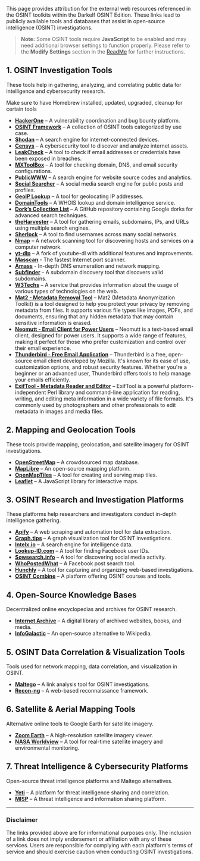 This page provides attribution for the external web resources referenced in the OSINT toolkits within the Darkelf OSINT Edition. These links lead to publicly available tools and databases that assist in open-source intelligence (OSINT) investigations.  

> **Note:** Some OSINT tools require **JavaScript** to be enabled and may need additional browser settings to function properly. Please refer to the **Modify Settings** section in the [ReadMe](https://github.com/Darkelf2024/Darkelf-Browser/blob/main/README.md) for further instructions.  

## **1. OSINT Investigation Tools**  

These tools help in gathering, analyzing, and correlating public data for intelligence and cybersecurity research.

Make sure to have Homebrew installed, updated, upgraded, cleanup for certain tools

- **[HackerOne](https://www.hackerone.com/)** – A vulnerability coordination and bug bounty platform.  
- **[OSINT Framework](https://osintframework.com/)** – A collection of OSINT tools categorized by use case.    
- **[Shodan](https://www.shodan.io/)** – A search engine for internet-connected devices.  
- **[Censys](https://censys.io/)** – A cybersecurity tool to discover and analyze internet assets.  
- **[LeakCheck](https://leakcheck.io/)** – A tool to check if email addresses or credentials have been exposed in breaches.  
- **[MXToolBox](https://mxtoolbox.com/whois.aspx/)** – A tool for checking domain, DNS, and email security configurations.  
- **[PublicWWW](https://publicwww.com/)** – A search engine for website source codes and analytics.    
- **[Social Searcher](https://social-searcher.com/)** – A social media search engine for public posts and profiles.  
- **[GeoIP Lookup](https://ipinfo.io/)** – A tool for geolocating IP addresses.  
- **[DomainTools](https://www.domaintools.com/)** – A WHOIS lookup and domain intelligence service.  
- **[Dork’s Collection List](https://github.com/cipher387/Dorks-collections-list/)** – A GitHub repository containing Google dorks for advanced search techniques.  
- **[theHarvester](https://github.com/laramies/theHarvester)** – A tool for gathering emails, subdomains, IPs, and URLs using multiple search engines.  
- **[Sherlock](https://github.com/sherlock-project/sherlock)** – A tool to find usernames across many social networks.
- **[Nmap](https://nmap.org/)** – A network scanning tool for discovering hosts and services on a computer network.
- **[yt-dlp](https://github.com/yt-dlp/yt-dlp)** – A fork of youtube-dl with additional features and improvements.
- **[Masscan](https://github.com/robertdavidgraham/masscan)** - The fastest Internet port scanner.
- **[Amass](https://github.com/owasp-amass/amass)** -  In-depth DNS enumeration and network mapping.
- **[Subfinder](https://github.com/projectdiscovery/subfinder)** - A subdomain discovery tool that discovers valid subdomains.
- **[W3Techs](https://w3techs.com/)** – A service that provides information about the usage of various types of technologies on the web.
- **[Mat2 - Metadata Removal Tool](https://gitlab.com/mat2/mat2)** – Mat2 (Metadata Anonymization Toolkit) is a tool designed to help you protect your privacy by removing metadata from files. It supports various file types like images, PDFs, and documents, ensuring that any hidden metadata that may contain sensitive information is erased.
- **[Neomutt - Email Client for Power Users](https://neomutt.org/)** – Neomutt is a text-based email client, designed for power users. It supports a wide range of features, making it perfect for those who prefer customization and control over their email experience.
- **[Thunderbird - Free Email Application](https://www.mozilla.org/en-US/thunderbird/)** – Thunderbird is a free, open-source email client developed by Mozilla. It's known for its ease of use, customization options, and robust security features. Whether you're a beginner or an advanced user, Thunderbird offers tools to help manage your emails efficiently. 
- **[ExifTool - Metadata Reader and Editor](https://exiftool.org/)** – ExifTool is a powerful platform-independent Perl library and command-line application for reading, writing, and editing meta information in a wide variety of file formats. It's commonly used by photographers and other professionals to edit metadata in images and media files.


## **2. Mapping and Geolocation Tools**  

These tools provide mapping, geolocation, and satellite imagery for OSINT investigations.  

- **[OpenStreetMap](https://www.openstreetmap.org/)** – A crowdsourced map database.  
- **[MapLibre](https://maplibre.org/)** – An open-source mapping platform.  
- **[OpenMapTiles](https://openmaptiles.org/)** – A tool for creating and serving map tiles.  
- **[Leaflet](https://leafletjs.com/)** – A JavaScript library for interactive maps.  

## **3. OSINT Research and Investigation Platforms**  

These platforms help researchers and investigators conduct in-depth intelligence gathering.  

- **[Apify](https://www.apify.com/)** – A web scraping and automation tool for data extraction.  
- **[Graph.tips](https://graph.tips/)** – A graph visualization tool for OSINT investigations.  
- **[Intelx.io](https://intelx.io/)** – A search engine for intelligence data.  
- **[Lookup-ID.com](https://lookup-id.com/)** – A tool for finding Facebook user IDs.  
- **[Sowsearch.info](https://sowsearch.info/)** – A tool for discovering social media activity.  
- **[WhoPostedWhat](https://whopostedwhat.com/)** – A Facebook post search tool.  
- **[Hunchly](https://www.hunch.ly/)** – A tool for capturing and organizing web-based investigations.  
- **[OSINT Combine](https://www.osintcombine.com/)** – A platform offering OSINT courses and tools.  

## **4. Open-Source Knowledge Bases**  

Decentralized online encyclopedias and archives for OSINT research.  

- **[Internet Archive](https://archive.org/)** – A digital library of archived websites, books, and media.  
- **[InfoGalactic](https://infogalactic.com/info/Main_Page/)** – An open-source alternative to Wikipedia.  

## **5. OSINT Data Correlation & Visualization Tools**  

Tools used for network mapping, data correlation, and visualization in OSINT.  

- **[Maltego](https://www.maltego.com/)** – A link analysis tool for OSINT investigations.  
- **[Recon-ng](https://github.com/lanmaster53/recon-ng/)** – A web-based reconnaissance framework.  

## **6. Satellite & Aerial Mapping Tools**  

Alternative online tools to Google Earth for satellite imagery.  

- **[Zoom Earth](https://zoom.earth/)** – A high-resolution satellite imagery viewer.  
- **[NASA Worldview](https://worldview.earthdata.nasa.gov/)** – A tool for real-time satellite imagery and environmental monitoring.  

## **7. Threat Intelligence & Cybersecurity Platforms**  

Open-source threat intelligence platforms and Maltego alternatives.  

- **[Yeti](https://yeti-platform.github.io/)** – A platform for threat intelligence sharing and correlation.  
- **[MISP](https://www.misp-project.org/)** – A threat intelligence and information sharing platform.  

---

### **Disclaimer**  
The links provided above are for informational purposes only. The inclusion of a link does not imply endorsement or affiliation with any of these services. Users are responsible for complying with each platform's terms of service and should exercise caution when conducting OSINT investigations.
